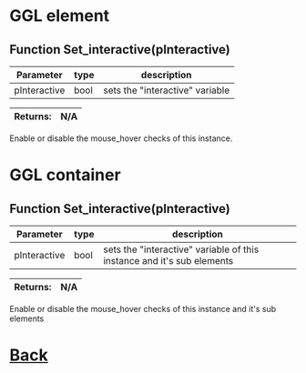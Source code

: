 # GGL element

## Function Set_interactive(pInteractive)

| Parameter   |  type   |              description                   |
|--           |       --|--                                          |
|   pInteractive      | bool  |      sets the "interactive" variable      |

| Returns:  | N/A |
|--         |                             --|

Enable or disable the mouse_hover checks of	this instance.

# GGL container

## Function Set_interactive(pInteractive)

| Parameter   |  type   |              description                   |
|--           |       --|--                                          |
|   pInteractive      | bool  |      sets the "interactive" variable of this instance and it's sub elements      |

| Returns:  | N/A |
|--         |                             --|

Enable or disable the mouse_hover checks of	this instance and it's sub elements

# [Back](https://github.com/Ced30/GML-GUI-Library-GGL-Documentation/blob/main/API/Common_Methods.md)
